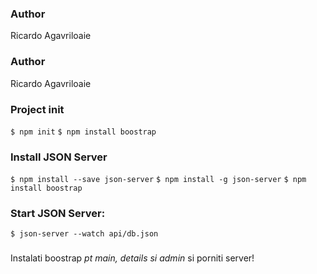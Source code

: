 
### Author 
Ricardo Agavriloaie
### Author 
Ricardo Agavriloaie
###  Project init
 `$ npm init`
`$ npm install boostrap`

### Install JSON Server

`$ npm install --save json-server`
`$ npm install -g json-server`
`$ npm install boostrap`

### Start JSON Server: 

`$ json-server --watch api/db.json`

### 
Instalati boostrap *pt main, details si admin* si porniti server!